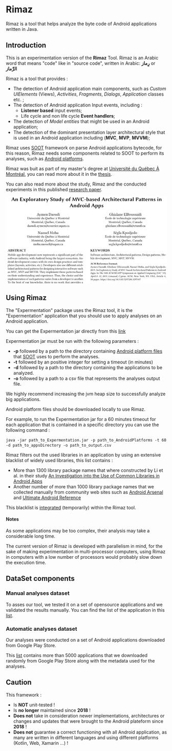 
# Rimaz
Rimaz is a tool that helps analyze the byte code of Android applications written in Java.

## Introduction
This is an experimentation version of the **Rimaz** Tool.
Rimaz is an Arabic word that means "code" like in "source code", written in Arabic: **رِماز** or **الرِّماز**

Rimaz is a tool that provides :
- The detection of Android application main components, such as *Custom UIElements* (Views), *Activities*, *Fragments*, *Dialogs*, *Application* classes etc. ;
- The detection of Android application Input events, including :   
	- **Listener based** input events;   
	- Life cycle and non life cycle **Event handlers**;
- The detection of *Model entities* that might be used in an Android application;
- The detection of the dominant presentation layer architectural style that is used in an Android application including (**MVC**, **MVP**, **MVVM**);

Rimaz uses [SOOT](https://github.com/Sable/soot) framework on parse Android applications bytecode, for this reason, Rimaz needs some components related to SOOT to perform its analyses, such as [Android platforms](https://github.com/Sable/soot/wiki/Instrumenting-Android-Apps-with-Soot).

Rimaz was buit as part of my master's degree at [Université du Québec À Montréal](https://uqam.ca/), you can read more about it in the [thesis](https://archipel.uqam.ca/12399/1/M15948.pdf).

You can also read more about the study, Rimaz and the conducted experiments in this published [research paper](https://www.researchgate.net/publication/332813894_An_exploratory_study_of_MVC-based_architectural_patterns_in_Android_apps).

![alt text](https://github.com/AymenDaoudi/Rimaz/blob/master/ResearchPaperSnapshot.jpg?raw=true "Logo Title Text 1")

## Using Rimaz

The "Expermentation" package uses the Rimaz tool, it is the "Expermentation" application that you should use to apply analyses on 
an Android application.

You can get the Expermentation jar directly from this [link](https://github.com/TheRimaz/Rimaz/blob/master/Expermentation/out/artifacts/Expermentation_jar/Experimentation/Expermentation.jar)

Expermentation jar must be run with the following parameters :

 - **-p** followed by a path to the directory containing [Android platform files](https://github.com/Sable/android-platforms) that [SOOT](https://github.com/Sable/soot) uses to perform the
   analyses.
 - **-t** followed by an positive integer for setting a timeout (in minutes)
 - **-d** followed by a path to the directory containing the applications to be analyzed.    
 - **-o** followed by a path to a csv file that represents
   the analyses output file.

We highly recommend increasing the jvm heap size to successfully analyze big applications.

Android platform files should be downloaded locally to use Rimaz.

For example, to run the Expermentation jar for a 60 minutes timeout for each application that is contained in a specific directory you can use the following command :
 

    java -jar path_to_Expermentation.jar -p path_to_AndroidPlatforms -t 60
    -d path_to_appsDirectory -o path_to_output.csv

Rimaz filters out the used libraries in an application by using an extensive blacklist of widely used libraries, this list contains :
 - More than 1300 library package names that where constructed by Li et al. in their study [An Investigation into the Use of Common Libraries in Android Apps](https://arxiv.org/pdf/1511.06554.pdf) 
 - Another number of more than 1000 library package names that we collected manually from community web sites such as [Android Arsenal](https://android-arsenal.com/)  and [Ultimate Android Reference](https://github.com/aritraroy/UltimateAndroidReference)  

This blacklist is [integrated](https://github.com/TheRimaz/Rimaz/blob/master/Rimaz/src/main/Resources/SortedLibrariesBlackList.txt) (temporarily) within the Rimaz tool.

#### Notes
As some applications may be too complex, their analysis may take a considerable long time.

The current version of Rimaz is developed with parallelism in mind, for the sake of making experimentation in multi-processor computers, using Rimaz in computers with a low number of processors would probably slow down the execution time.

## DataSet components

### Manual analyses dataset

To asses our tool, we tested it on a set of opensource applications and we validated the results manually. You can find the list of the application in this [list](https://github.com/TheRimaz/Rimaz/blob/master/ManuallyValidatedApplicationDataSet.csv).

### Automatic analyses dataset

Our analyses were conducted on a set of Android applications downloaded from Google Play Store.

This [list](https://github.com/TheRimaz/Rimaz/blob/master/TheApplicationDataSet.csv) contains more than 5000 applications that we downloaded randomly from Google Play Store along with the metadata used for the analyses.

## Caution
This framework :
- Is **NOT** unit-tested ! 
- Is **no longer** maintained since **2018** !
- **Does not** take in consideration newer implementations, architectures or changes and updates that were brought to the Android plateform since **2018** !
- **Does not** guarantee a correct functioning with all Android application, as many are written in different languages and using different platforms (Kotlin, Web, Xamarin ...) !
